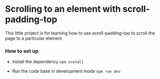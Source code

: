 # Scrolling to an element with scroll-padding-top

This little project is for learning how to use scroll-padding-top to scroll the page to a particular element

### How to set up

- Install the dependency
` npm install `

- Run the code base in development mode
` npm run dev `
